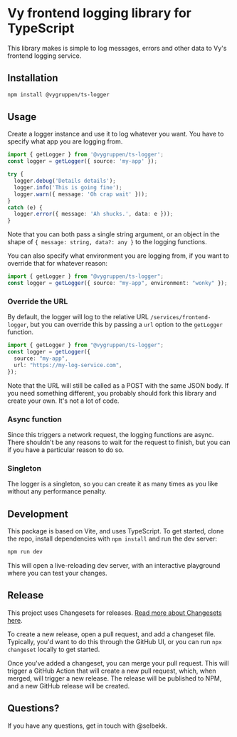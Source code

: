 # Vy frontend logging library for TypeScript

This library makes is simple to log messages, errors and other data to Vy's frontend logging service.

## Installation

```bash
npm install @vygruppen/ts-logger
```

## Usage

Create a logger instance and use it to log whatever you want. You have to specify what app you are logging from.

```ts
import { getLogger } from '@vygruppen/ts-logger';
const logger = getLogger({ source: 'my-app' });

try {
  logger.debug('Details details');
  logger.info('This is going fine');
  logger.warn({ message: 'Oh crap wait' }));
}
catch (e) {
  logger.error({ message: 'Ah shucks.', data: e }));
}
```

Note that you can both pass a single string argument, or an object in the shape of `{ message: string, data?: any }` to the logging functions.

You can also specify what environment you are logging from, if you want to override that for whatever reason:

```ts
import { getLogger } from "@vygruppen/ts-logger";
const logger = getLogger({ source: "my-app", environment: "wonky" });
```

### Override the URL

By default, the logger will log to the relative URL `/services/frontend-logger`, but you can override this by passing a `url` option to the `getLogger` function.

```ts
import { getLogger } from "@vygruppen/ts-logger";
const logger = getLogger({
  source: "my-app",
  url: "https://my-log-service.com",
});
```

Note that the URL will still be called as a POST with the same JSON body. If you need something different, you probably should fork this library and create your own. It's not a lot of code.

### Async function

Since this triggers a network request, the logging functions are async. There shouldn't be any reasons to wait for the request to finish, but you can if you have a particular reason to do so.

### Singleton

The logger is a singleton, so you can create it as many times as you like without any performance penalty.

## Development

This package is based on Vite, and uses TypeScript. To get started, clone the repo, install dependencies with `npm install` and run the dev server:

```bash
npm run dev
```

This will open a live-reloading dev server, with an interactive playground where you can test your changes.

## Release

This project uses Changesets for releases. [Read more about Changesets here](https://github.com/changesets/changesets).

To create a new release, open a pull request, and add a changeset file. Typically, you'd want to do this through the GitHub UI, or you can run `npx changeset` locally to get started.

Once you've added a changeset, you can merge your pull request. This will trigger a GitHub Action that will create a new pull request, which, when merged, will trigger a new release. The release will be published to NPM, and a new GitHub release will be created.

## Questions?

If you have any questions, get in touch with @selbekk.
